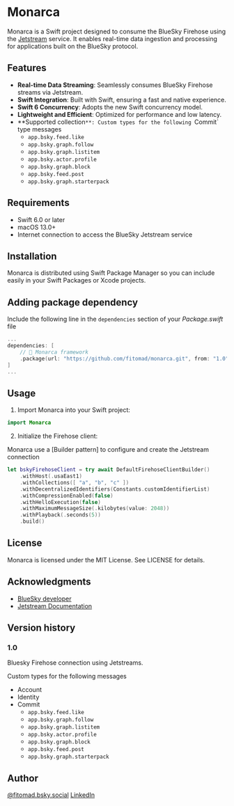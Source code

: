 # Monarca 

Monarca is a Swift project designed to consume the BlueSky Firehose using the [Jetstream](https://docs.bsky.app/blog/jetstream) service. It enables real-time data ingestion and processing for applications built on the BlueSky protocol.

## Features

- **Real-time Data Streaming**: Seamlessly consumes BlueSky Firehose streams via Jetstream.
- **Swift Integration**: Built with Swift, ensuring a fast and native experience.
- **Swift 6 Concurrency**: Adopts the new Swift concurrency model.
- **Lightweight and Efficient**: Optimized for performance and low latency.
- **Supported collection`**: Custom types for the following `Commit` type messages 
	- `app.bsky.feed.like`
	- `app.bsky.graph.follow`
	- `app.bsky.graph.listitem`
	- `app.bsky.actor.profile`
	- `app.bsky.graph.block`
	- `app.bsky.feed.post`
	- `app.bsky.graph.starterpack`

## Requirements

- Swift 6.0 or later
- macOS 13.0+
- Internet connection to access the BlueSky Jetstream service

## Installation

Monarca is distributed using Swift Package Manager so you can include easily in your Swift Packages or Xcode projects.

## Adding package dependency

Include the following line in the `dependencies` section of your *Package.swift* file

```swift
...
dependencies: [
	// 🦋 Monarca framework
	.package(url: "https://github.com/fitomad/monarca.git", from: "1.0")
]
...
```

## Usage

1. Import Monarca into your Swift project:

```swift
import Monarca
```
2. Initialize the Firehose client:

Monarca use a [Builder pattern] to configure and create the Jetstream connection 

```swift
let bskyFirehoseClient = try await DefaultFirehoseClientBuilder()
	.withHost(.usaEast1)
	.withCollections([ "a", "b", "c" ])
	.withDecentralizedIdentifiers(Constants.customIdentifierList)
	.withCompressionEnabled(false)
	.withHelloExecution(false)
	.withMaximumMessageSize(.kilobytes(value: 2048))
	.withPlayback(.seconds(5))
	.build()
```

## License

Monarca is licensed under the MIT License. See LICENSE for details.

## Acknowledgments

- [BlueSky developer](https://docs.bsky.app/docs/get-started)
- [Jetstream Documentation](https://docs.bsky.app/blog/jetstream)

## Version history

### 1.0

Bluesky Firehose connection using Jetstreams.

Custom types for the following messages

- Account
- Identity
- Commit
	- `app.bsky.feed.like`
	- `app.bsky.graph.follow`
	- `app.bsky.graph.listitem`
	- `app.bsky.actor.profile`
	- `app.bsky.graph.block`
	- `app.bsky.feed.post`
	- `app.bsky.graph.starterpack`


## Author

[@fitomad.bsky.social](https://bsky.app/profile/fitomad.bsky.social)
[LinkedIn]()


